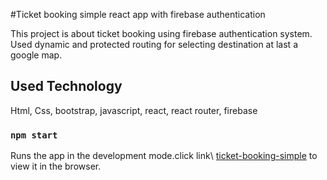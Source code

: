 #Ticket booking simple react app with firebase authentication

This project is about ticket booking using firebase authentication system.
Used dynamic and protected routing for selecting destination at last a google map. 

## Used Technology

Html, Css, bootstrap, javascript, react, react router, firebase

### `npm start`

Runs the app in the development mode.click link\ [ticket-booking-simple](https://ticket-booking-simple-4ee8a.web.app/ticketCounter) to view it in the browser.

